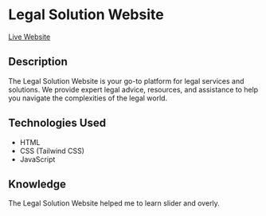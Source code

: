 # Legal Solution Website

[Live Website](https://codewithrashed.github.io/legal-solution/)

## Description
The Legal Solution Website is your go-to platform for legal services and solutions. We provide expert legal advice, resources, and assistance to help you navigate the complexities of the legal world.



## Technologies Used
- HTML
- CSS (Tailwind CSS)
- JavaScript



## Knowledge
The Legal Solution Website helped me to learn slider and overly. 
